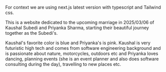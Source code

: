 For context we are using next.js latest version with typescript and Tailwind css.

This is a website dedicated to the upcoming marriage in 2025/03/06 of Kaushal Subedi and Priyanka Sharma, starting their beautiful journey together as the Subedi's.

Kaushal's favorite color is blue and Priyanka's is pink. Kaushal is very futuristic high tech and comes from software engineering background and is passionate about nature, motorcycles, outdoors etc and Priyanka loves dancing, planning events (she is an event planner and also does software consulting during the day), travelling to new places etc.
